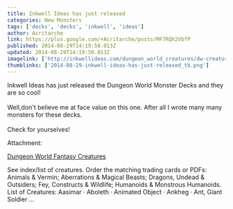 ```yaml
---
title: Inkwell Ideas has just released
categories: New Monsters
tags: ['decks', 'decks', 'inkwell', 'ideas']
author: Acritarche
link: https://plus.google.com/+Acritarche/posts/MF7RQh2VbfP
published: 2014-08-29T14:19:50.013Z
updated: 2014-08-29T14:19:50.013Z
imagelink: ['http://inkwellideas.com/dungeon_world_creatures/dw-creatures-website-logo.png']
thumblinks: ['2014-08-29-inkwell-ideas-has-just-released_tb.png']
---
```


Inkwell Ideas has just released the Dungeon World Monster Decks and they are so cool!<br /><br />Well,don&#39;t believe me at face value on this one. After all I wrote many many monsters for these decks.<br /><br />Check for yourselves!


Attachment:

<a href='http://inkwellideas.com/dungeon_world_creatures/'>Dungeon World Fantasy Creatures</a>


See index/list of creatures. Order the matching trading cards or PDFs: Animals & Vermin; Aberrations & Magical Beasts; Dragons, Undead & Outsiders; Fey, Constructs & Wildlife; Humanoids & Monstrous Humanoids. List of Creatures: Aasimar · Aboleth · Animated Object · Ankheg · Ant, Giant Soldier ...